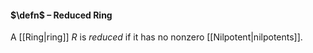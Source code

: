 #### $\defn$ – Reduced Ring
A [[Ring|ring]] $R$ is *reduced* if it has no nonzero [[Nilpotent|nilpotents]].